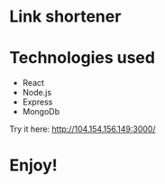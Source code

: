 # Link shortener

# Technologies used
  - React
  - Node.js
  - Express
  - MongoDb
  
Try it here: http://104.154.156.149:3000/

# Enjoy!
